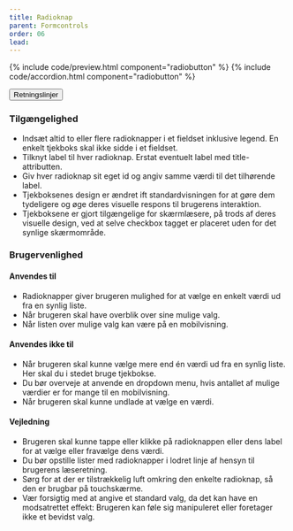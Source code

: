 ```yaml
---
title: Radioknap
parent: Formcontrols
order: 06
lead: 
---
```


{% include code/preview.html component="radiobutton" %}
{% include code/accordion.html component="radiobutton" %}
<div class="accordion-bordered accordion-docs">
  <button class="button-unstyled accordion-button"
      aria-expanded="true" aria-controls="radio-docs">
    Retningslinjer
  </button>
  <div id="radio-docs" aria-hidden="false" class="accordion-content">
   <article>
      <section>
        <h3 class="h4">Tilgængelighed</h3>
        <ul>
            <li>Indsæt altid to eller flere radioknapper i et fieldset inklusive legend. En enkelt tjekboks skal ikke sidde i et fieldset.</li>
            <li>Tilknyt label til hver radioknap. Erstat eventuelt label med title-attributten.</li>
            <li>Giv hver radioknap sit eget id og angiv samme værdi til det tilhørende label.</li>
            <li>Tjekboksenes design er ændret ift standardvisningen for at gøre dem tydeligere og øge deres visuelle respons til brugerens interaktion.</li>
            <li>Tjekboksene er gjort tilgængelige for skærmlæsere, på trods af deres visuelle design, ved at selve checkbox tagget er placeret uden for det synlige skærmområde.</li>
        </ul>
      </section>
      <section>
        <h3 class="h4">Brugervenlighed</h3>
        <h4 class="h5">Anvendes til</h4>
        <ul>
            <li>Radioknapper giver brugeren mulighed for at vælge en enkelt værdi ud fra en synlig liste.</li>
            <li>Når brugeren skal have overblik over sine mulige valg.</li>
            <li>Når listen over mulige valg kan være på en mobilvisning.</li>
        </ul>
        <h4 class="h5">Anvendes ikke til</h4>
        <ul>
            <li>Når brugeren skal kunne vælge mere end én værdi ud fra en synlig liste. Her skal du i stedet bruge tjekbokse.</li>
            <li>Du bør overveje at anvende en dropdown menu, hvis antallet af mulige værdier er for mange til en mobilvisning.</li>
            <li>Når brugeren skal kunne undlade at vælge en værdi.</li>
        </ul>
        <h4 class="h5">Vejledning</h4>
        <ul>
            <li>Brugeren skal kunne tappe eller klikke på radioknappen eller dens label for at vælge eller fravælge dens værdi.</li>
            <li>Du bør opstille lister med radioknapper i lodret linje af hensyn til brugerens læseretning.</li>
            <li>Sørg for at der er tilstrækkelig luft omkring den enkelte radioknap, så den er brugbar på touchskærme.</li>
            <li>Vær forsigtig med at angive et standard valg, da det kan have en modsatrettet effekt: Brugeren kan føle sig manipuleret eller foretager ikke et bevidst valg.</li>
        </ul>
      </section>
    </article>
  </div>
</div>
